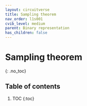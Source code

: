 ```yaml
---
layout: circuitverse
title: Sampling theorem
nav_order: l1s001
cvib_level: medium
parent: Binary representation
has_children: false
---
```


# Sampling theorem
{: .no_toc}

## Table of contents

1. TOC
{:toc}
